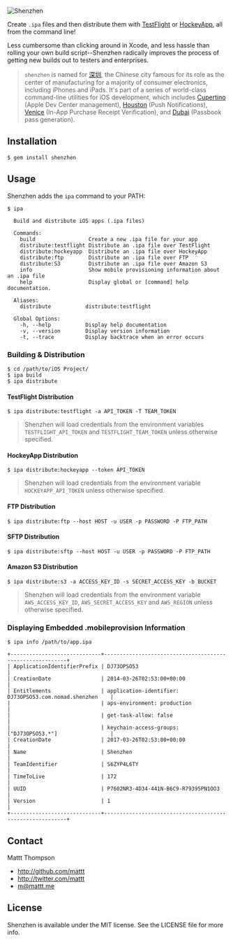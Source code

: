 ![Shenzhen](https://raw.github.com/mattt/nomad-cli.com/assets/shenzhen-banner.png)

Create `.ipa` files and then distribute them with [TestFlight](https://testflightapp.com/) or [HockeyApp](http://www.hockeyapp.net), all from the command line!

Less cumbersome than clicking around in Xcode, and less hassle than rolling your own build script--Shenzhen radically improves the process of getting new builds out to testers and enterprises.

> `shenzhen` is named for [深圳](http://en.wikipedia.org/wiki/Shenzhen), the Chinese city famous for its role as the center of manufacturing for a majority of consumer electronics, including iPhones and iPads.
> It's part of a series of world-class command-line utilities for iOS development, which includes [Cupertino](https://github.com/mattt/cupertino) (Apple Dev Center management), [Houston](https://github.com/mattt/houston) (Push Notifications), [Venice](https://github.com/mattt/venice) (In-App Purchase Receipt Verification), and [Dubai](https://github.com/mattt/dubai) (Passbook pass generation).

## Installation

    $ gem install shenzhen

## Usage

Shenzhen adds the `ipa` command to your PATH:

    $ ipa

      Build and distribute iOS apps (.ipa files)

      Commands:
        build                 Create a new .ipa file for your app
        distribute:testflight Distribute an .ipa file over TestFlight
        distribute:hockeyapp  Distribute an .ipa file over HockeyApp
        distribute:ftp        Distribute an .ipa file over FTP
        distribute:S3         Distribute an .ipa file over Amazon S3
        info                  Show mobile provisioning information about an .ipa file
        help                  Display global or [command] help documentation.

      Aliases:
        distribute           distribute:testflight

      Global Options:
        -h, --help           Display help documentation
        -v, --version        Display version information
        -t, --trace          Display backtrace when an error occurs

### Building & Distribution

    $ cd /path/to/iOS Project/
    $ ipa build
    $ ipa distribute

#### TestFlight Distribution

    $ ipa distribute:testflight -a API_TOKEN -T TEAM_TOKEN

> Shenzhen will load credentials from the environment variables `TESTFLIGHT_API_TOKEN` and `TESTFLIGHT_TEAM_TOKEN` unless otherwise specified.

#### HockeyApp Distribution

    $ ipa distribute:hockeyapp --token API_TOKEN

> Shenzhen will load credentials from the environment variable `HOCKEYAPP_API_TOKEN` unless otherwise specified.

#### FTP Distribution

    $ ipa distribute:ftp --host HOST -u USER -p PASSWORD -P FTP_PATH

#### SFTP Distribution

    $ ipa distribute:sftp --host HOST -u USER -p PASSWORD -P FTP_PATH

#### Amazon S3 Distribution

    $ ipa distribute:s3 -a ACCESS_KEY_ID -s SECRET_ACCESS_KEY -b BUCKET

> Shenzhen will load credentials from the environment variable `AWS_ACCESS_KEY_ID`, `AWS_SECRET_ACCESS_KEY` and `AWS_REGION` unless otherwise specified.

### Displaying Embedded .mobileprovision Information

    $ ipa info /path/to/app.ipa

    +-----------------------------+----------------------------------------------------------+
    | ApplicationIdentifierPrefix | DJ73OPSO53                                               |
    | CreationDate                | 2014-03-26T02:53:00+00:00                                |
    | Entitlements                | application-identifier: DJ73OPSO53.com.nomad.shenzhen    |
    |                             | aps-environment: production                              |
    |                             | get-task-allow: false                                    |
    |                             | keychain-access-groups: ["DJ73OPSO53.*"]                 |
    | CreationDate                | 2017-03-26T02:53:00+00:00                                |
    | Name                        | Shenzhen                                                 |
    | TeamIdentifier              | S6ZYP4L6TY                                               |
    | TimeToLive                  | 172                                                      |
    | UUID                        | P7602NR3-4D34-441N-B6C9-R79395PN1OO3                     |
    | Version                     | 1                                                        |
    +-----------------------------+----------------------------------------------------------+

## Contact

Mattt Thompson

- http://github.com/mattt
- http://twitter.com/mattt
- m@mattt.me

## License

Shenzhen is available under the MIT license. See the LICENSE file for more info.
